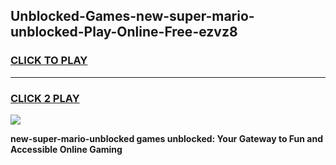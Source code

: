 
## Unblocked-Games-new-super-mario-unblocked-Play-Online-Free-ezvz8
<h3>
<a href="https://premium76.site?title=new-super-mario-unblocked&ref=26A">CLICK TO PLAY</a></h3>
<hr>

<h3>
<a href="https://premium76.site?title=new-super-mario-unblocked&ref=26A">CLICK 2 PLAY</a>
  
</h3>

<a href="https://premium76.site?title=new-super-mario-unblocked&ref=26A"><img src="https://clearcache.store/games.png"></a>


**new-super-mario-unblocked games unblocked: Your Gateway to Fun and Accessible Online Gaming**
